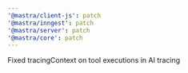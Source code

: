 ```yaml
---
'@mastra/client-js': patch
'@mastra/inngest': patch
'@mastra/server': patch
'@mastra/core': patch
---
```


Fixed tracingContext on tool executions in AI tracing
